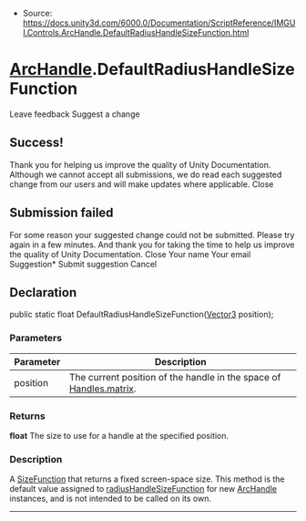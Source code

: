 * Source: https://docs.unity3d.com/6000.0/Documentation/ScriptReference/IMGUI.Controls.ArcHandle.DefaultRadiusHandleSizeFunction.html

#  [ArcHandle](https://docs.unity3d.com/6000.0/Documentation/ScriptReference/IMGUI.Controls.ArcHandle.html).DefaultRadiusHandleSizeFunction
Leave feedback
Suggest a change
## Success!
Thank you for helping us improve the quality of Unity Documentation. Although we cannot accept all submissions, we do read each suggested change from our users and will make updates where applicable.
Close
## Submission failed
For some reason your suggested change could not be submitted. Please <a>try again</a> in a few minutes. And thank you for taking the time to help us improve the quality of Unity Documentation.
Close
Your name Your email Suggestion* Submit suggestion
Cancel
## Declaration
public static float DefaultRadiusHandleSizeFunction([Vector3](https://docs.unity3d.com/6000.0/Documentation/ScriptReference/Vector3.html) position); 
### Parameters
Parameter | Description  
---|---  
position | The current position of the handle in the space of [Handles.matrix](https://docs.unity3d.com/6000.0/Documentation/ScriptReference/Handles-matrix.html).  
### Returns
**float** The size to use for a handle at the specified position. 
### Description
A [SizeFunction](https://docs.unity3d.com/6000.0/Documentation/ScriptReference/Handles.SizeFunction.html) that returns a fixed screen-space size.
This method is the default value assigned to [radiusHandleSizeFunction](https://docs.unity3d.com/6000.0/Documentation/ScriptReference/IMGUI.Controls.ArcHandle-radiusHandleSizeFunction.html) for new [ArcHandle](https://docs.unity3d.com/6000.0/Documentation/ScriptReference/IMGUI.Controls.ArcHandle.html) instances, and is not intended to be called on its own.
* * *
